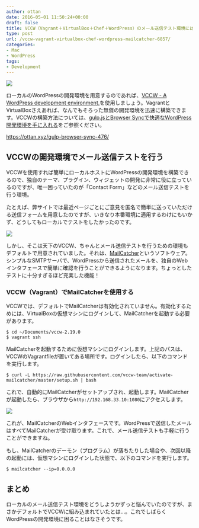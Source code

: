 ```yaml
---
author: ottan
date: 2016-05-01 11:50:24+00:00
draft: false
title: VCCW（Vagrant＋VirtualBox＋Chef＋WordPress）のメール送信テスト環境には、MailCatcherが最適！
type: post
url: /vccw-vagrant-virtualbox-chef-wordpress-mailcatcher-6857/
categories:
- Mac
- WordPress
tags:
- Development
---
```


![](/images/2016/05/160501-5725e9562d436.png)






ローカルのWordPressの開発環境を用意するのであれば、[VCCW - A WordPress development environment.](http://vccw.cc/)を使用しましょう。VagrantとVirtualBoxさえあれば、なんでもそろった無償の開発環境を迅速に構築できます。VCCWの構築方法については、[gulp.jsとBrowser Syncで快適なWordPress開発環境を手に入れる](https://ottan.xyz/gulp-browser-sync-476/)をご参照ください。



https://ottan.xyz/gulp-browser-sync-476/



## VCCWの開発環境でメール送信テストを行う





VCCWを使用すれば簡単にローカルホストにWordPressの開発環境を構築できるので、独自のテーマ、プラグイン、ウィジェットの開発に非常に役に立っているのですが、唯一困っていたのが「Contact Form」などのメール送信テストを行う環境。





たとえば、弊サイトでは最近ページごとにご意見を匿名で簡単に送っていただける送信フォームを用意したのですが、いきなり本番環境に適用するわけにもいかず、どうしてもローカルでテストをしたかったのです。





![](/images/2016/05/160501-5725e999a690c.png)






しかし、そこは天下のVCCW、ちゃんとメール送信テストを行うための環境もデフォルトで用意されていました。それは、[MailCatcher](https://mailcatcher.me/)というソフトウェア。シンプルなSMTPサーバで、WordPressから送信されたメールを、独自のWebインタフェースで簡単に確認を行うことができるようになります。ちょっとしたテストに十分すぎるほど充実した機能！





### VCCW（Vagrant）でMailCatcherを使用する





VCCWでは、デフォルトでMailCatcherは有効化されていません。有効化するためには、VirtualBoxの仮想マシンにログインして、MailCatcherを起動する必要があります。




    
    $ cd ~/Documents/vccw-2.19.0
    $ vagrant ssh





MailCatcherを起動するために仮想マシンにログインします。上記のパスは、VCCWのVagrantfileが置いてある場所です。ログインしたら、以下のコマンドを実行します。




    
    $ curl -L https://raw.githubusercontent.com/vccw-team/activate-mailcatcher/master/setup.sh | bash





これで、自動的にMailCatcherがセットアップされ、起動します。MailCatcherが起動したら、ブラウザから`http://192.168.33.10:1080`にアクセスします。





![](/images/2016/05/160501-5725e95ae9443.png)






これが、MailCatcherのWebインタフェースです。WordPressで送信したメールはすべてMailCatcherが受け取ります。これで、メール送信テストも手軽に行うことができますね。





もし、MailCatcherのデーモン（プログラム）が落ちたりした場合や、次回以降の起動には、仮想マシンにログインした状態で、以下のコマンドを実行します。




    
    $ mailcatcher --ip=0.0.0.0





## まとめ





ローカルのメール送信テスト環境をどうしようかずっと悩んでいたのですが、まさかデフォルトでVCCWに組み込まれていたとは…。これでしばらくWordPressの開発環境に困ることはなさそうです。
